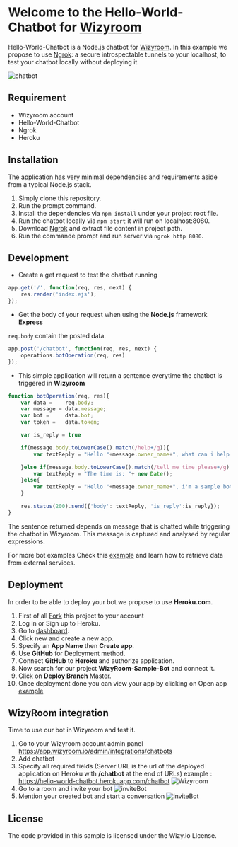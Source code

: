 # Welcome to the Hello-World-Chatbot for [Wizyroom](https://app.wizyroom.io/secured/login?next_uri=Lw%3D%3D)

Hello-World-Chatbot is a Node.js chatbot for [Wizyroom](https://app.wizyroom.io/secured/login?next_uri=Lw%3D%3D). 
In this example we propose to use [Ngrok](https://ngrok.com/download): a secure introspectable tunnels to your localhost, to test your chatbot locally without deploying it.

![chatbot](https://sites.google.com/a/wizy.io/sand/sandbox/chatbot.gif?attredirects=0)

## Requirement

* Wizyroom account
* Hello-World-Chatbot
* Ngrok
* Heroku

## Installation

The application has very minimal dependencies and requirements aside from a typical Node.js stack.

1. Simply clone this repository.
2. Run the prompt command.
3. Install the dependencies via `npm install` under your project root file.
4. Run the chatbot locally via `npm start` it will run on localhost:8080.
5. Download [Ngrok](https://ngrok.com/download) and extract file content in project path.
6. Run the commande prompt and run server via `ngrok http 8080`.

## Development

* Create a get request to test the chatbot running

```javascript
app.get('/', function(req, res, next) {
	res.render('index.ejs');
});
```

* Get the body of your request when using the **Node.js** framework **Express**

`req.body` contain the posted data.

```javascript
app.post('/chatbot', function(req, res, next) {
	operations.botOperation(req, res)
});
```

* This simple application will return a sentence everytime the chatbot is triggered in **Wizyroom**

```javascript
function botOperation(req, res){
	var data = 	  req.body;
	var message = data.message;
	var bot =     data.bot;
	var token =   data.token;

	var is_reply = true

	if(message.body.toLowerCase().match(/help+/g)){
		var textReply = "Hello "+message.owner_name+", what can i help you with.";

	}else if(message.body.toLowerCase().match(/tell me time please+/g) || message.body.toLowerCase().match(/time+/g)){
		var textReply = "The time is: "+ new Date();
	}else{
		var textReply = "Hello "+message.owner_name+", i'm a sample bot.";
	}

	res.status(200).send({'body': textReply, 'is_reply':is_reply});
}
```

The sentence returned depends on message that is chatted while triggering the chatbot in Wizyroom. This message is captured and analysed by regular expressions.

For more bot examples Check this [example](https://github.com/WizyRoom/1.weather-chatbot) and learn how to retrieve data from external services.


## Deployment

In order to be able to deploy your bot we propose to use **Heroku.com**.

1. First of all [Fork](https://github.com/maherwizy/WizyRoom-Sample-Bot/wiki/_new#fork-destination-box) this project to your account
2. Log in or Sign up to Heroku.
3. Go to [dashboard](https://dashboard.heroku.com/apps).
4. Click new and create a new app.
5. Specify an **App Name** then **Create app**.
6. Use **GitHub** for Deployment method.
7. Connect **GitHub** to **Heroku** and authorize application.
8. Now search for our project **WizyRoom-Sample-Bot** and connect it.
9. Click on **Deploy Branch** Master.
10. Once deployment done you can view your app by clicking on Open app [example](https://hello-world-chatbot.herokuapp.com/)


## WizyRoom integration

Time to use our bot in Wizyroom and test it.



1. Go to your Wizyroom account admin panel https://app.wizyroom.io/admin/integrations/chatbots
2. Add chatbot
3. Specify all required fields (Server URL is the url of the deployed application on Heroku with **/chatbot** at the end of URLs) example : https://hello-world-chatbot.herokuapp.com/chatbot
![Wizyroom](https://sites.google.com/a/wizy.io/sand/sandbox/bot_creation.PNG?attredirects=0)
4. Go to a room and invite your bot
![inviteBot](https://sites.google.com/a/wizy.io/sand/sandbox/add-bot.PNG?attredirects=0)
5. Mention your created bot and start a conversation
![inviteBot](https://sites.google.com/a/wizy.io/sand/sandbox/mention.PNG?attredirects=0)

## License

The code provided in this sample is licensed under the Wizy.io License.